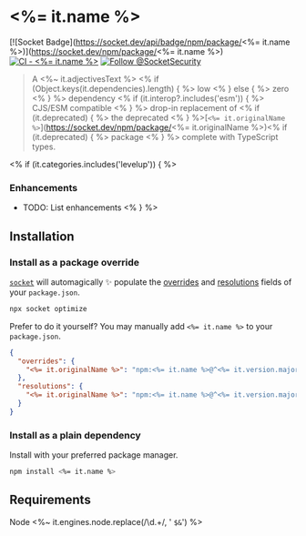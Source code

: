 # <%= it.name %>

[![Socket Badge](https://socket.dev/api/badge/npm/package/<%= it.name %>)](https://socket.dev/npm/package/<%= it.name %>)
[![CI - <%= it.name %>](https://github.com/SocketDev/socket-registry-js/actions/workflows/test.yml/badge.svg)](https://github.com/SocketDev/socket-registry-js/actions/workflows/test.yml)
[![Follow @SocketSecurity](https://img.shields.io/twitter/follow/SocketSecurity?style=social)](https://twitter.com/SocketSecurity)

>A <%~ it.adjectivesText %>
<% if (Object.keys(it.dependencies).length) { %> low <% } else { %> zero <% } %>
dependency <% if (it.interop?.includes('esm')) { %> CJS/ESM compatible <% } %>
drop-in replacement of <% if (it.deprecated) { %> the deprecated <% } %>[`<%= it.originalName %>`](https://socket.dev/npm/package/<%= it.originalName %>)<% if (it.deprecated) { %> package <% } %> complete with TypeScript types.

<% if (it.categories.includes('levelup')) { %>
### Enhancements

  - TODO: List enhancements
<% } %>

## Installation

### Install as a package override

[`socket`](https://socket.dev/npm/package/socket)
will automagically :sparkles: populate the
[overrides](https://docs.npmjs.com/cli/v9/configuring-npm/package-json#overrides)
and [resolutions](https://yarnpkg.com/configuration/manifest#resolutions) fields
of your `package.json`.

```sh
npx socket optimize
```

Prefer to do it yourself? You may manually add `<%= it.name %>`
to your `package.json`.

```json
{
  "overrides": {
    "<%= it.originalName %>": "npm:<%= it.name %>@^<%= it.version.major %>"
  },
  "resolutions": {
    "<%= it.originalName %>": "npm:<%= it.name %>@^<%= it.version.major %>"
  }
}
```

### Install as a plain dependency

Install with your preferred package manager.

```sh
npm install <%= it.name %>

```

## Requirements

Node <%~ it.engines.node.replace(/\d.+/, ' `$&`') %>
